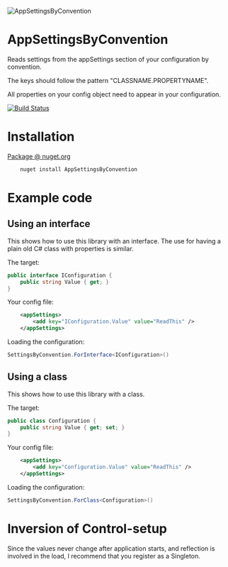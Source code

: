 ![AppSettingsByConvention](https://rawgithub.com/dignite/AppSettingsByConvention/master/icon.svg)

# AppSettingsByConvention
 Reads settings from the appSettings section of your configuration by convention.
 
 The keys should follow the pattern "CLASSNAME.PROPERTYNAME".
 
 All properties on your config object need to appear in your configuration.
 
 [![Build Status](https://travis-ci.org/dignite/AppSettingsByConvention.svg?branch=master)](https://travis-ci.org/dignite/AppSettingsByConvention)
 

# Installation
 [Package @ nuget.org](https://www.nuget.org/packages/AppSettingsByConvention/)
```Powershell
    nuget install AppSettingsByConvention
```
 
# Example code

## Using an interface

This shows how to use this library with an interface.
The use for having a plain old C# class with properties is similar.

The target:

```C#
public interface IConfiguration {
	public string Value { get; }
}
```

Your config file:

```XML
	<appSettings>
		<add key="IConfiguration.Value" value="ReadThis" />
	</appSettings>
```

Loading the configuration:

```C#
SettingsByConvention.ForInterface<IConfiguration>()
```

## Using a class

This shows how to use this library with a class.

The target:

```C#
public class Configuration {
	public string Value { get; set; }
}
```

Your config file:

```XML
	<appSettings>
		<add key="Configuration.Value" value="ReadThis" />
	</appSettings>
```

Loading the configuration:

```C#
SettingsByConvention.ForClass<Configuration>()
```

# Inversion of Control-setup
 Since the values never change after application starts, and reflection is involved in the load, I recommend that you register as a Singleton.